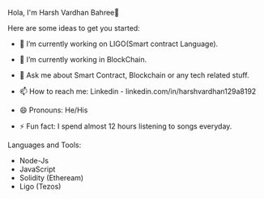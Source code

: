 Hola, I'm  Harsh Vardhan Bahree👋

Here are some ideas to get you started:

- 🔭 I’m currently working on LIGO(Smart contract Language).

- 🌱 I’m currently working in BlockChain.

- 💬 Ask me about Smart Contract, Blockchain or any tech related stuff.

- 📫 How to reach me: Linkedin - linkedin.com/in/harshvardhan129a8192

- 😄 Pronouns: He/His

- ⚡ Fun fact: I spend almost 12 hours listening to songs everyday.


Languages and Tools:

- Node-Js
- JavaScript
- Solidity (Etheream)
- Ligo (Tezos)     
